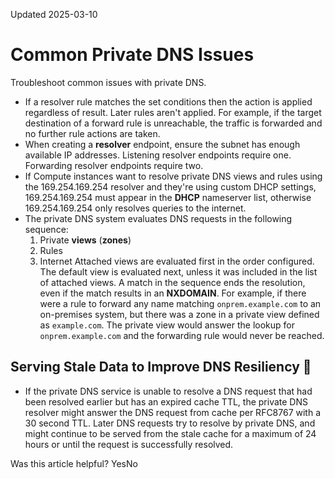 Updated 2025-03-10
# Common Private DNS Issues
Troubleshoot common issues with private DNS.
  * If a resolver rule matches the set conditions then the action is applied regardless of result. Later rules aren't applied. For example, if the target destination of a forward rule is unreachable, the traffic is forwarded and no further rule actions are taken.
  * When creating a **resolver** endpoint, ensure the subnet has enough available IP addresses. Listening resolver endpoints require one. Forwarding resolver endpoints require two.
  * If Compute instances want to resolve private DNS views and rules using the 169.254.169.254 resolver and they're using custom DHCP settings, 169.254.169.254 must appear in the **DHCP** nameserver list, otherwise 169.254.169.254 only resolves queries to the internet.
  * The private DNS system evaluates DNS requests in the following sequence: 
    1. Private **views** (**zones**)
    2. Rules
    3. Internet
Attached views are evaluated first in the order configured. The default view is evaluated next, unless it was included in the list of attached views. A match in the sequence ends the resolution, even if the match results in an **NXDOMAIN**. 
For example, if there were a rule to forward any name matching `onprem.example.com` to an on-premises system, but there was a zone in a private view defined as `example.com`. The private view would answer the lookup for `onprem.example.com` and the forwarding rule would never be reached.


## Serving Stale Data to Improve DNS Resiliency 🔗 
  * If the private DNS service is unable to resolve a DNS request that had been resolved earlier but has an expired cache TTL, the private DNS resolver might answer the DNS request from cache per RFC8767 with a 30 second TTL. Later DNS requests try to resolve by private DNS, and might continue to be served from the stale cache for a maximum of 24 hours or until the request is successfully resolved.


Was this article helpful?
YesNo

